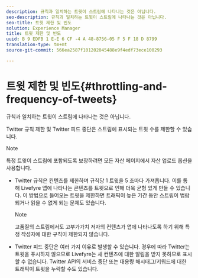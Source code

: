 ```yaml
---
description: 규칙과 일치하는 트윗이 스트림에 나타나는 것은 아닙니다.
seo-description: 규칙과 일치하는 트윗이 스트림에 나타나는 것은 아닙니다.
seo-title: 트윗 제한 및 빈도
solution: Experience Manager
title: 트윗 제한 및 빈도
uuid: B 9 EDFB 1 E-E 6 CF -4 A 48-8756-05 F 5 F 18 D 8799
translation-type: tm+mt
source-git-commit: 566ea2587f101202045488e9f4edf73ece100293

---
```



# 트윗 제한 및 빈도{#throttling-and-frequency-of-tweets}

규칙과 일치하는 트윗이 스트림에 나타나는 것은 아닙니다.

Twitter 규칙 제한 및 Twitter 피드 중단은 스트림에 표시되는 트윗 수를 제한할 수 있습니다.

>[!NOTE]
>
>특정 트윗이 스트림에 포함되도록 보장하려면 모든 자산 페이지에서 자산 업로드 옵션을 사용합니다.

* Twitter 규칙은 컨텐츠를 제한하며 규칙당 1 트윗을 5 초마다 가져옵니다. 이를 통해 Livefyre 앱에 나타나는 콘텐츠를 트윗으로 인해 더욱 균형 있게 만들 수 있습니다. 이 방법으로 들어오는 트윗을 제한하면 트래픽이 높은 기간 동안 스트림이 범람되거나 읽을 수 없게 되는 문제도 있습니다.

   >[!NOTE]
   >
   >고품질의 스트림에서도 고부가가치 저자의 컨텐츠가 앱에 나타나도록 하기 위해 특정 작성자에 대한 규칙이 제한되지 않습니다.

* Twitter 피드 중단은 여러 가지 이유로 발생할 수 있습니다. 경우에 따라 Twitter는 트윗을 푸시하지 않으므로 Livefyre는 새 컨텐츠에 대한 알림을 받지 못하므로 표시할 수 없습니다. Twitter API의 서비스 중단 또는 대용량 해시태그/키워드에 대한 트래픽이 트윗을 누락할 수도 있습니다.

